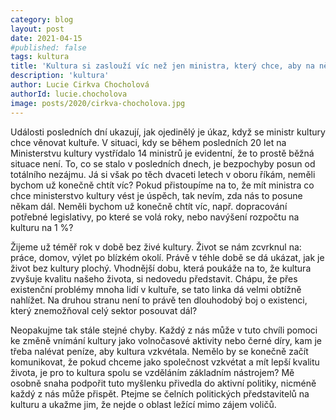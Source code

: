 ```yaml
---
category: blog
layout: post
date: 2021-04-15
#published: false
tags: kultura
title: 'Kultura si zaslouží víc než jen ministra, který chce, aby na něj lidé vzpomínali v dobrém'
description: 'kultura'
author: Lucie Cirkva Chocholová
authorId: lucie.chocholova
image: posts/2020/cirkva-chocholova.jpg
---
```


Události posledních dní ukazují, jak ojedinělý je úkaz, když se ministr kultury chce věnovat kultuře. V situaci, kdy se během posledních 20 let na Ministerstvu kultury 
vystřídalo 14 ministrů je evidentní, že to prostě běžná situace není. To, co se stalo v posledních dnech, je bezpochyby posun od totálního nezájmu. Já si však po těch dvaceti 
letech v oboru říkám, neměli bychom už konečně chtít víc?  Pokud přistoupíme na to, že mít ministra co chce ministerstvo kultury vést je úspěch, tak nevím, zda nás to posune 
někam dál. Neměli bychom už konečně chtít víc, např. dopracování potřebné legislativy, po které se volá roky, nebo navýšení rozpočtu na kulturu na 1 %?  

Žijeme už téměř rok v době bez živé kultury. Život se nám zcvrknul na: práce, domov, výlet po blízkém okolí. Právě v téhle době se dá ukázat, jak je život bez kultury plochý. 
Vhodnější dobu, která poukáže na to, že kultura zvyšuje kvalitu našeho života, si nedovedu představit.  Chápu, že přes existenční problémy mnoha lidí v kultuře, se tato linka dá 
velmi obtížně nahlížet. Na druhou stranu není to právě ten dlouhodobý boj o existenci, který znemožňoval celý sektor posouvat dál?  

Neopakujme tak stále stejné chyby. Každý z nás může v tuto chvíli pomoci ke změně vnímání kultury jako volnočasové aktivity nebo černé díry, kam je třeba nalévat peníze, 
aby kultura vzkvétala. Nemělo by se konečně začít komunikovat, že pokud chceme jako společnost vzkvétat a mít lepší kvalitu života, je pro to kultura spolu se vzděláním 
základním nástrojem? Mě osobně snaha podpořit tuto myšlenku přivedla do aktivní politiky, nicméně každý z nás může přispět. Ptejme se čelních politických představitelů na 
kulturu a ukažme jim, že nejde o oblast ležící mimo zájem voličů.
